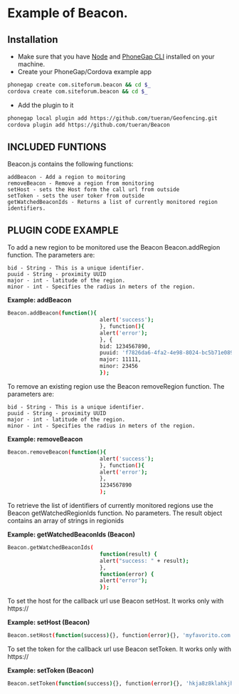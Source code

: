 # Example of Beacon.


## Installation

- Make sure that you have [Node](http://nodejs.org/) and [PhoneGap CLI](https://github.com/mwbrooks/phonegap-cli) installed on your machine.
- Create your PhoneGap/Cordova example app

```bash
phonegap create com.siteforum.beacon && cd $_
cordova create com.siteforum.beacon && cd $_
```

- Add the plugin to it

```bash
phonegap local plugin add https://github.com/tueran/Geofencing.git
cordova plugin add https://github.com/tueran/Beacon
```

## INCLUDED FUNTIONS

Beacon.js contains the following functions:

    addBeacon - Add a region to moitoring
    removeBeacon - Remove a region from monitoring
    setHost - sets the Host form the call url from outside
    setToken - sets the user toker from outside
    getWatchedBeaconIds - Returns a list of currently monitored region identifiers.
    


## PLUGIN CODE EXAMPLE

To add a new region to be monitored use the Beacon Beacon.addRegion function. The parameters are:

    bid - String - This is a unique identifier.
    puuid - String - proximity UUID
    major - int - latitude of the region.
    minor - int - Specifies the radius in meters of the region.
    

<strong>Example: addBeacon</strong>
```bash
Beacon.addBeacon(function(){
                             alert('success');
                             }, function(){
                             alert('error');
                             }, {
                             bid: 1234567890,
                             puuid: 'f7826da6-4fa2-4e98-8024-bc5b71e0893e',
                             major: 11111,
                             minor: 23456
                             });

```

To remove an existing region use the Beacon removeRegion function. The parameters are: 

    bid - String - This is a unique identifier.
    puuid - String - proximity UUID
    major - int - latitude of the region.
    minor - int - Specifies the radius in meters of the region.

<strong>Example: removeBeacon</strong>
```bash
Beacon.removeBeacon(function(){
                             alert('success');
                             }, function(){
                             alert('error');
                             }, 
                             1234567890
                             );
```


To retrieve the list of identifiers of currently monitored regions use the Beacon getWatchedRegionIds function. No parameters.
The result object contains an array of strings in regionids

<strong>Example: getWatchedBeaconIds (Beacon)</strong>
```bash
Beacon.getWatchedBeaconIds(
                             function(result) {
                             alert("success: " + result);
                             },
                             function(error) {
                             alert("error");
                             });

```

To set the host for the callback url use Beacon setHost. It works only with https://

<strong>Example: setHost (Beacon)</strong>
```bash
Beacon.setHost(function(success){}, function(error){}, 'myfavorito.com');

```


To set the token for the callback url use Beacon setToken. It works only with https://

<strong>Example: setToken (Beacon)</strong>
```bash
Beacon.setToken(function(success){}, function(error){}, 'hkja8z8klahkjh899842kljah');

```


